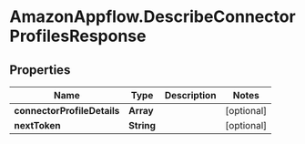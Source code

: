 # AmazonAppflow.DescribeConnectorProfilesResponse

## Properties

Name | Type | Description | Notes
------------ | ------------- | ------------- | -------------
**connectorProfileDetails** | **Array** |  | [optional] 
**nextToken** | **String** |  | [optional] 


